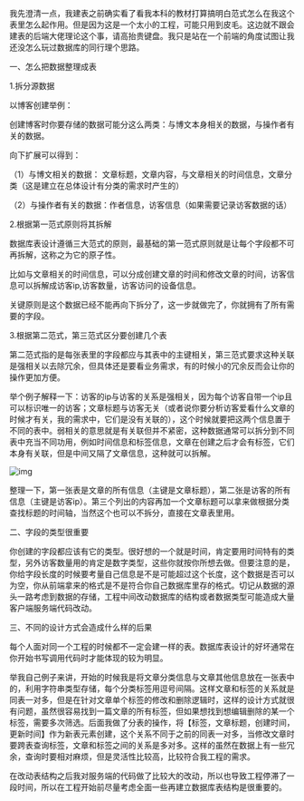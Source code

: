 我先澄清一点，我建表之前确实看了看我本科的教材打算搞明白范式怎么在我这个表里怎么起作用。但是因为这是一个太小的工程，可能只用到皮毛。这边就不跟会建表的后端大佬理论这个事，请高抬贵键盘。我只是站在一个前端的角度试图让我还没怎么玩过数据库的同行理个思路。

一、怎么把数据整理成表

1.拆分源数据

以博客创建举例：

创建博客时你要存储的数据可能分这么两类：与博文本身相关的数据，与操作者有关的数据。

向下扩展可以得到：

（1）与博文相关的数据： 文章标题，文章内容，与文章相关的时间信息，文章分类（这是建立在总体设计有分类的需求时产生的）

（2）与操作者有关的数据：作者信息，访客信息（如果需要记录访客数据的话）

2.根据第一范式原则将其拆解

数据库表设计遵循三大范式的原则，最基础的第一范式原则就是让每个字段都不可再拆解，这称之为它的原子性。

比如与文章相关的时间信息，可以分成创建文章的时间和修改文章的时间，访客信息可以拆解成访客ip,访客数量，访客访问的设备信息。

关键原则是这个数据已经不能再向下拆分了，这一步就做完了，你就拥有了所有需要的字段。

3.根据第二范式，第三范式区分要创建几个表

第二范式指的是每张表里的字段都应与其表中的主键相关，第三范式要求这种关联是强相关以去除冗余，但具体还是要看业务需求，有的时候小的冗余反而会让你的操作更加方便。

举个例子解释一下：访客的ip与访客的关系是强相关，因为每个访客自带一个ip且可以标识唯一的访客；文章标题与访客无关（或者说你要分析访客爱看什么文章的时候才有关，我的需求中，它们是没有关联的），这个时候就要把这两个信息置于不同的表中。弱相关的意思就是有关联但并不紧密，这种数据通常可以拆分到不同表中充当不同功用，例如时间信息和标签信息，文章在创建之后才会有标签，它们本身有关联，但是中间又隔了文章信息，这种就可以拆解。

![img](https://pic1.zhimg.com/80/v2-cbfd9b9111e9869d461fc6df9fff8fc4_hd.jpg)

整理一下，第一张表是文章的所有信息（主键是文章标题），第二张是访客的所有信息（主键是访客ip）。第三个列出的内容再加一个文章标题可以拿来做根据分类查找标题的时间轴，当然这个也可以不拆分，直接在文章表里用。

二、字段的类型很重要

你创建的字段都应该有它的类型。很好想的一个就是时间，肯定要用时间特有的类型，另外访客数量用的肯定是数字类型，这些你就按你所想去做。但要注意的是，你给字段长度的时候要考量自己信息是不是可能超过这个长度，这个数据是否可以为空，你从前端拿来的格式是不是符合你自己数据库里存的格式。切记从数据的源头一路考虑到数据的存储，工程中间改动数据库的结构或者数据类型可能造成大量客户端服务端代码改动。

三、不同的设计方式会造成什么样的后果

每个人面对同一个工程的时候都不一定会建一样的表。数据库表设计的好坏通常在你开始书写调用代码时才能体现的较为明显。

举我自己例子来讲，开始的时候我是将文章分类信息与文章其他信息放在一张表中的，利用字符串类型存储，每个分类标签用逗号间隔。这样文章和标签的关系就是同表一对多，但是在针对文章单个标签的修改和删除逻辑时，这样的设计方式就很有问题，虽然很容易找到一篇文章的所有标签，但如果想找到想编辑删除的某一个标签，需要多次筛选。后面我做了分表的操作，将【标签，文章标题，创建时间，更新时间】作为新表元素创建，这个关系不同于之前的同表一对多，当修改文章时要跨表查询标签，文章和标签之间的关系是多对多。这样的虽然在数据上有一些冗余，查询时要相对麻烦，但是灵活性比较高，比较符合我工程的需求。

在改动表结构之后我对服务端的代码做了比较大的改动，所以也导致工程停滞了一段时间，所以在工程开始前尽量考虑全面一些再建立数据库表结构是很重要的。

